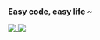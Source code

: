### Easy code, easy life ~

<a href="https://github.com/anuraghazra/github-readme-stats">
  <img align="top" src="https://github-readme-stats-drab-pi.vercel.app/api?username=lewyuburi&show_icons=true&theme=transparent&hide_border=true&count_private=true" />
</a>

<a href="https://github.com/anuraghazra/convoychat">
  <img align="top" src="https://github-readme-stats-drab-pi.vercel.app/api/top-langs/?username=lewyuburi&show_icons=true&theme=transparent&hide_border=true&layout=compact&count_private=true" />
</a>
